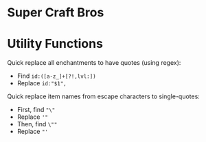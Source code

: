 # Super Craft Bros

# Utility Functions
Quick replace all enchantments to have quotes (using regex):
- Find `id:([a-z_]+[?!,lvl:])`
- Replace `id:"$1",`

Quick replace item names from escape characters to single-quotes:
- First, find `"\"`
- Replace `'"`
- Then, find `\""`
- Replace `"'`